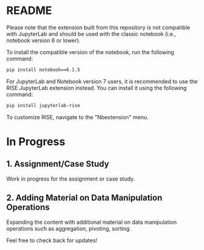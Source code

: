 # README

Please note that the extension built from this repository is not compatible with JupyterLab and should be used with the classic notebook (i.e., notebook version 6 or lower).

To install the compatible version of the notebook, run the following command:

```bash
pip install notebook==6.1.5
```

For JupyterLab and Notebook version 7 users, it is recommended to use the RISE JupyterLab extension instead. You can install it using the following command:

```bash
pip install jupyterlab-rise
```

To customize RISE, navigate to the "Nbextension" menu.

# In Progress

## 1. Assignment/Case Study
Work in progress for the assignment or case study.

## 2. Adding Material on Data Manipulation Operations
Expanding the content with additional material on data manipulation operations such as aggregation, pivoting, sorting.

Feel free to check back for updates!